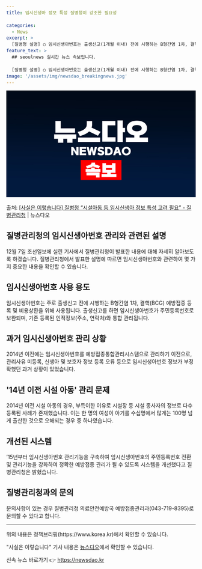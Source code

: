 ```yaml
---
title: 임시신생아 정보 특성 질병청이 강조한 필요성

categories:
  - News
excerpt: >
  [질병청 설명] ○ 임시신생아번호는 출생신고(1개월 이내) 전에 시행하는 B형간염 1차, 결핵(BCG) 예방…
feature_text: >
  ## seoulnews 실시간 뉴스 속보입니다.

  [질병청 설명] ○ 임시신생아번호는 출생신고(1개월 이내) 전에 시행하는 B형간염 1차, 결핵(BCG) 예방…
image: '/assets/img/newsdao_breakingnews.jpg'
---
```


![뉴스다오 속보](/assets/img/newsdao_breakingnews.jpg)

<p>출처: <a href="https://newsdao.kr/2772" rel="dofollow">[사실은 이렇습니다] 질병청 “시설아동 등 임시신생아 정보 특성 고려 필요” - 질병관리청</a> | 뉴스다오</p>

<h2>질병관리청의 임시신생아번호 관리와 관련된 설명</h2>

<p data-ke-size="size16">12월 7일 조선일보에 실린 기사에서 질병관리청이 발표한 내용에 대해 자세히 알아보도록 하겠습니다. 질병관리청에서 발표한 설명에 따르면 임시신생아번호와 관련하여 몇 가지 중요한 내용을 확인할 수 있습니다.</p>

<h2 data-ke-size="size26">임시신생아번호 사용 용도</h2>

<p data-ke-size="size16">임시신생아번호는 주로 출생신고 전에 시행하는 B형간염 1차, 결핵(BCG) 예방접종 등록 및 비용상환을 위해 사용됩니다. 출생신고를 하면 임시신생아번호가 주민등록번호로 보완되며, 기존 등록된 인적정보(주소, 연락처)와 통합 관리됩니다.</p>

<h2 data-ke-size="size26">과거 임시신생아번호 관리 상황</h2>

<p data-ke-size="size16">2014년 이전에는 임시신생아번호를 예방접종통합관리시스템으로 관리하기 이전으로, 관리사유 미등록, 신생아 및 보호자 정보 등록 오류 등으로 임시신생아번호 정보가 부정확했던 과거 상황이 있었습니다.</p>

<h2 data-ke-size="size26">'14년 이전 시설 아동' 관리 문제</h2>

<p data-ke-size="size16">2014년 이전 시설 아동의 경우, 부득이한 이유로 시설장 등 시설 종사자의 정보로 다수 등록된 사례가 존재했습니다. 이는 한 명의 여성이 아기를 수십명에서 많게는 100명 넘게 출산한 것으로 오해되는 경우 중 하나였습니다.</p>

<h2 data-ke-size="size26">개선된 시스템</h2>

<p data-ke-size="size16">’15년부터 임시신생아번호 관리기능을 구축하여 임시신생아번호의 주민등록번호 전환 및 관리기능을 강화하여 정확한 예방접종 관리가 될 수 있도록 시스템을 개선했다고 질병관리청은 밝혔습니다.</p>

<h2 data-ke-size="size26">질병관리청과의 문의</h2>

<p data-ke-size="size16">문의사항이 있는 경우 질병관리청 의료안전예방국 예방접종관리과(043-719-8395)로 문의할 수 있다고 합니다.</p>

<p data-ke-size="size16"></p>

<hr>

<p data-ke-size="size16">위의 내용은 정책브리핑(https://www.korea.kr)에서 확인할 수 있습니다. </p>

<p data-ke-size="size16">"사실은 이렇습니다" 기사 내용은 <a href="https://newsdao.kr/2772">뉴스다오</a>에서 확인할 수 있습니다.</p>
 

신속 뉴스 바로가기 👉 <a href="https://newsdao.kr" rel="dofollow">https://newsdao.kr</a>


